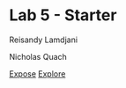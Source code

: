 # Lab 5 - Starter
Reisandy Lamdjani

Nicholas Quach

[Expose](https://reisandylamdjani.github.io/Lab5_Starter/expose.html)
[Explore](https://reisandylamdjani.github.io/Lab5_Starter/explore.html)
